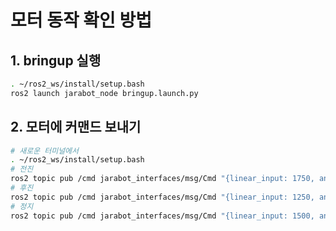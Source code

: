 # 모터 동작 확인 방법

## 1. bringup 실행
```bash
. ~/ros2_ws/install/setup.bash
ros2 launch jarabot_node bringup.launch.py
```

## 2. 모터에 커맨드 보내기
```bash
# 새로운 터미널에서
. ~/ros2_ws/install/setup.bash
# 전진
ros2 topic pub /cmd jarabot_interfaces/msg/Cmd "{linear_input: 1750, angular_input: 1500}"
# 후진
ros2 topic pub /cmd jarabot_interfaces/msg/Cmd "{linear_input: 1250, angular_input: 1500}"
# 정지
ros2 topic pub /cmd jarabot_interfaces/msg/Cmd "{linear_input: 1500, angular_input: 1500}"
```
